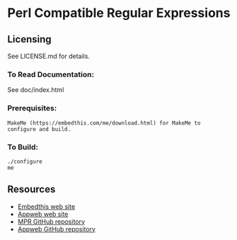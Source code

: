 Perl Compatible Regular Expressions
===

Licensing
---
See LICENSE.md for details.

### To Read Documentation:

  See doc/index.html

### Prerequisites:
    MakeMe (https://embedthis.com/me/download.html) for MakeMe to configure and build.

### To Build:

    ./configure
    me

Resources
---
  - [Embedthis web site](https://embedthis.com/)
  - [Appweb web site](http://appwebserver.org/)
  - [MPR GitHub repository](http://github.com/embedthis/mpr-4)
  - [Appweb GitHub repository](http://github.com/embedthis/appweb-4)
